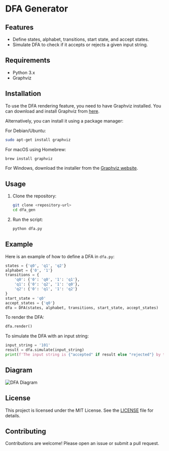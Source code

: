 # DFA Generator

## Features

- Define states, alphabet, transitions, start state, and accept states.
- Simulate DFA to check if it accepts or rejects a given input string.

## Requirements

- Python 3.x
- Graphviz

## Installation

To use the DFA rendering feature, you need to have Graphviz installed. You can download and install Graphviz from [here](https://graphviz.org/download/).

Alternatively, you can install it using a package manager:

For Debian/Ubuntu:
```sh
sudo apt-get install graphviz
```

For macOS using Homebrew:
```sh
brew install graphviz
```

For Windows, download the installer from the [Graphviz website](https://graphviz.org/download/).

## Usage

1. Clone the repository:
    ```sh
    git clone <repository-url>
    cd dfa_gen
    ```

2. Run the script:
    ```sh
    python dfa.py
    ```

## Example

Here is an example of how to define a DFA in `dfa.py`:

```python
states = {'q0', 'q1', 'q2'}
alphabet = {'0', '1'}
transitions = {
    'q0': {'0': 'q0', '1': 'q1'},
    'q1': {'0': 'q2', '1': 'q0'},
    'q2': {'0': 'q1', '1': 'q2'}
}
start_state = 'q0'
accept_states = {'q0'}
dfa = DFA(states, alphabet, transitions, start_state, accept_states)
```

To render the DFA:

```python
dfa.render()
```

To simulate the DFA with an input string:

```python
input_string = '101'
result = dfa.simulate(input_string)
print(f'The input string is {"accepted" if result else "rejected"} by the DFA.')
```

## Diagram
![DFA Diagram](diagrams/dfa.png)

## License

This project is licensed under the MIT License. See the [LICENSE](LICENSE) file for details.

## Contributing

Contributions are welcome! Please open an issue or submit a pull request.
